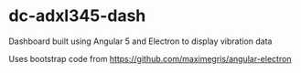 # dc-adxl345-dash

Dashboard built using Angular 5 and Electron to display vibration data

Uses bootstrap code from https://github.com/maximegris/angular-electron
